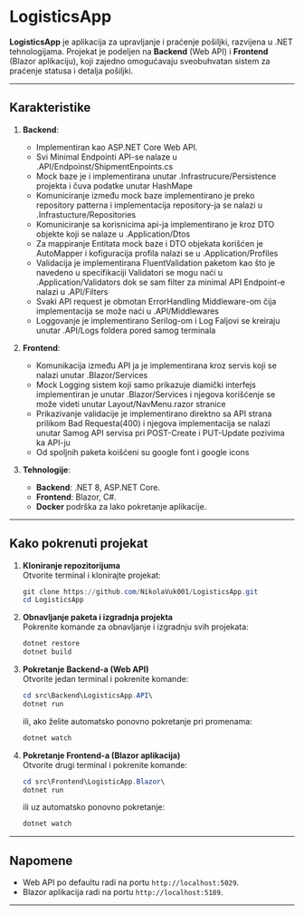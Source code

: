 # **LogisticsApp**

**LogisticsApp** je aplikacija za upravljanje i praćenje pošiljki, razvijena u .NET tehnologijama. Projekat je podeljen na **Backend** (Web API) i **Frontend** (Blazor aplikaciju), koji zajedno omogućavaju sveobuhvatan sistem za praćenje statusa i detalja pošiljki.

---

## **Karakteristike**

1. **Backend**:

   - Implementiran kao ASP.NET Core Web API.
   - Svi Minimal Endpointi API-se nalaze u .API/Endpoinst/ShipmentEnpoints.cs
   - Mock baze je i implementirana unutar .Infrastrucure/Persistence projekta i čuva podatke unutar HashMape
   - Komuniciranje između mock baze implementirano je preko repository patterna i implementacija repository-ja se nalazi u .Infrastucture/Repositories
   - Komuniciranje sa korisnicima api-ja implementirano je kroz DTO objekte koji se nalaze u .Application/Dtos
   - Za mappiranje Entitata mock baze i DTO objekata korišćen je AutoMapper i kofiguracija profila nalazi se u .Application/Profiles
   - Validacija je implementirana FluentValidation paketom kao što je navedeno u specifikaciji Validatori se mogu naći u .Application/Validators dok se sam filter za minimal API Endpoint-e nalazi u .API/Filters
   - Svaki API request je obmotan ErrorHandling Middleware-om čija implementacija se može naći u .API/Middlewares
   - Loggovanje je implementirano Serilog-om i Log Faljovi se kreiraju unutar .API/Logs foldera pored samog terminala

2. **Frontend**:

   - Komunikacija između API ja je implementirana kroz servis koji se nalazi unutar .Blazor/Services
   - Mock Logging sistem koji samo prikazuje diamički interfejs implementiran je unutar .Blazor/Services i njegova korišćenje se može videti unutar Layout/NavMenu.razor stranice
   - Prikazivanje validacije je implementirano direktno sa API strana prilikom Bad Requesta(400) i njegova implementacija se nalazi unutar Samog API servisa pri POST-Create i PUT-Update pozivima ka API-ju
   - Od spoljnih paketa koišćeni su google font i google icons

3. **Tehnologije**:
   - **Backend**: .NET 8, ASP.NET Core.
   - **Frontend**: Blazor, C#.
   - **Docker** podrška za lako pokretanje aplikacije.

---

## **Kako pokrenuti projekat**

1. **Kloniranje repozitorijuma**  
   Otvorite terminal i klonirajte projekat:

   ```PowerShell
   git clone https://github.com/NikolaVuk001/LogisticsApp.git
   cd LogisticsApp
   ```

2. **Obnavljanje paketa i izgradnja projekta**  
   Pokrenite komande za obnavljanje i izgradnju svih projekata:

   ```PowerShell
   dotnet restore
   dotnet build
   ```

3. **Pokretanje Backend-a (Web API)**  
   Otvorite jedan terminal i pokrenite komande:

   ```PowerShell
   cd src\Backend\LogisticsApp.API\
   dotnet run
   ```

   ili, ako želite automatsko ponovno pokretanje pri promenama:

   ```PowerShell
   dotnet watch
   ```

4. **Pokretanje Frontend-a (Blazor aplikacija)**  
   Otvorite drugi terminal i pokrenite komande:
   ```PowerShell
   cd src\Frontend\LogisticApp.Blazor\
   dotnet run
   ```
   ili uz automatsko ponovno pokretanje:
   ```PowerShell
   dotnet watch
   ```

---

## **Napomene**

- Web API po defaultu radi na portu `http://localhost:5029`.
- Blazor aplikacija radi na portu `http://localhost:5189`.

---
